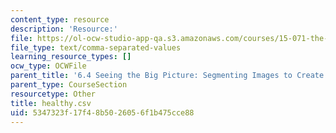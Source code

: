 ```yaml
---
content_type: resource
description: 'Resource:'
file: https://ol-ocw-studio-app-qa.s3.amazonaws.com/courses/15-071-the-analytics-edge-spring-2017/5347323f17f48b5026056f1b475cce88_healthy.csv
file_type: text/comma-separated-values
learning_resource_types: []
ocw_type: OCWFile
parent_title: '6.4 Seeing the Big Picture: Segmenting Images to Create Data  (Recitation)'
parent_type: CourseSection
resourcetype: Other
title: healthy.csv
uid: 5347323f-17f4-8b50-2605-6f1b475cce88
---
```

